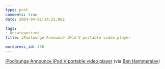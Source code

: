 ```yaml
---
type: post
comments: true
date: 2004-04-01T14:21:00Z

tags:
- Uncategorized
title: iPodlounge Announce iPod V portable video player

wordpress_id: 456
---
```


[iPodlounge Announce iPod V portable video player](http://www.ipodlounge.com/ipodnews_comments.php?id=3450_0_7_0_C) (via [Ben Hammersley](http://www.benhammersley.com))
